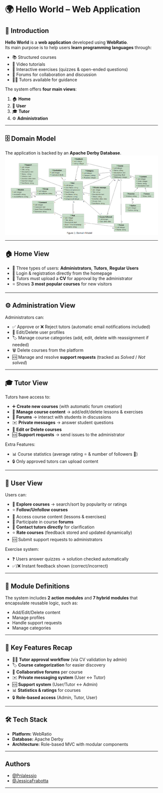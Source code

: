 # 🌍 Hello World – Web Application

## 📖 Introduction
**Hello World** is a **web application** developed using **WebRatio**.  
Its main purpose is to help users **learn programming languages** through:
- 📚 Structured courses  
- 🎥 Video tutorials  
- 📝 Interactive exercises (quizzes & open-ended questions)  
- 💬 Forums for collaboration and discussion  
- 👨‍🏫 Tutors available for guidance  

The system offers **four main views**:
1. 🏠 **Home**  
2. 👤 **User**  
3. 🎓 **Tutor**  
4. ⚙️ **Administration**

---

## 🗄️ Domain Model
The application is backed by an **Apache Derby Database**.  
![Domain Model](/HelloWorld_project/HelloWorld_project/immagine_2025-09-20_210443473.png)

---

## 🏠 Home View
- 👥 Three types of users: **Administrators**, **Tutors**, **Regular Users**  
- 🔑 Login & registration directly from the homepage  
- 📄 Tutors must upload a **CV** for approval by the administrator  
- ⭐ Shows **3 most popular courses** for new visitors  

---

## ⚙️ Administration View
Administrators can:
- ✅ Approve or ❌ Reject tutors (automatic email notifications included)  
- 📝 Edit/Delete user profiles  
- 🏷️ Manage course categories (add, edit, delete with reassignment if needed)  
- 🗑️ Delete courses from the platform  
- 🆘 Manage and resolve **support requests** (tracked as *Solved* / *Not solved*)  

---

## 🎓 Tutor View
Tutors have access to:
- ➕ **Create new courses** (with automatic forum creation)  
- 📂 **Manage course content** → add/edit/delete lessons & exercises  
- 💬 **Forums** → interact with students in discussions  
- ✉️ **Private messages** → answer student questions  
- 📝 **Edit or Delete courses**  
- 🆘 **Support requests** → send issues to the administrator  

Extra Features:
- 📊 Course statistics (average rating ⭐ & number of followers 👥)  
- 🔒 Only approved tutors can upload content  

---

## 👤 User View
Users can:
- 🔎 **Explore courses** → search/sort by popularity or ratings  
- ⭐ **Follow/Unfollow courses**  
- 🎥 Access course content (lessons & exercises)  
- 💬 Participate in course **forums**  
- 📩 **Contact tutors directly** for clarification  
- ⭐ **Rate courses** (feedback stored and updated dynamically)  
- 🆘 Submit support requests to administrators  

Exercise system:
- ❓ Users answer quizzes → solution checked automatically  
- ✅/❌ Instant feedback shown (correct/incorrect)  

---

## 🧩 Module Definitions
The system includes **2 action modules** and **7 hybrid modules** that encapsulate reusable logic, such as:
- Add/Edit/Delete content  
- Manage profiles  
- Handle support requests  
- Manage categories  

---

## 🚀 Key Features Recap
- 👨‍🏫 **Tutor approval workflow** (via CV validation by admin)  
- 🏷️ **Course categorization** for easier discovery  
- 💬 **Collaborative forums** per course  
- ✉️ **Private messaging system** (User ↔ Tutor)  
- 🆘 **Support system** (User/Tutor ↔ Admin)  
- 📊 **Statistics & ratings** for courses  
- 🔒 **Role-based access** (Admin, Tutor, User)  

---

## 🛠️ Tech Stack
- **Platform:** WebRatio  
- **Database:** Apache Derby  
- **Architecture:** Role-based MVC with modular components  

---

## Authors
- [@Pnlalessio](https://github.com/Pnlalessio)  
- [@JessicaFrabotta](https://github.com/JessicaFrabotta)
--- 
